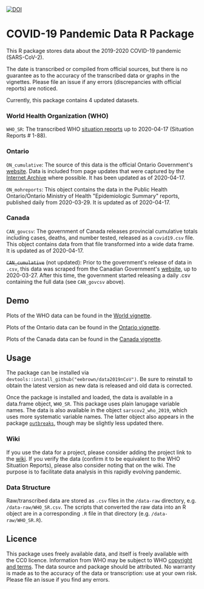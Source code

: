 [![DOI](https://zenodo.org/badge/237660917.svg)](https://zenodo.org/badge/latestdoi/237660917)

# COVID-19 Pandemic Data R Package

This R package stores data about the 2019-2020 COVID-19 pandemic (SARS-CoV-2). 

The date is transcribed or compiled from official sources, but there is no guarantee as to the accuracy of the transcribed data or graphs in the vignettes. Please file an issue if any errors (discrepancies with official reports) are noticed.

Currently, this package contains 4 updated datasets. 

### World Health Organization (WHO)

`WHO_SR`: The transcribed WHO [situation reports](https://www.who.int/emergencies/diseases/novel-coronavirus-2019/situation-reports) up to 2020-04-17 (Situation Reports # 1-88).

### Ontario

`ON_cumulative`: The source of this data is the official Ontario Government's [website](https://www.ontario.ca/page/2019-novel-coronavirus). Data is included from page updates that were captured by the [Internet Archive](https://web.archive.org/web/*/https://www.ontario.ca/page/2019-novel-coronavirus) where possible. It has been updated as of 2020-04-17.

`ON_mohreports`: This object contains the data in the Public Health Ontario/Ontario Ministry of Health "Epidemiologic Summary" reports, published daily from 2020-03-29. It is updated as of 2020-04-17.

### Canada

`CAN_govcsv`: The government of Canada releases provincial cumulative totals including cases, deaths, and number tested, released as a `covid19.csv` file. This object contains data from that file transformed into a wide data frame. It is updated as of 2020-04-17.

~~`CAN_cumulative`~~ (not updated): Prior to the government's release of data in `.csv`, this data was scraped from the Canadian Government's [website](https://www.canada.ca/en/public-health/services/diseases/2019-novel-coronavirus-infection.html), up to 2020-03-27. After this time, the government started releasing a daily .csv containing the full data (see `CAN_govcsv` above).

## Demo

Plots of the WHO data can be found in the [World vignette](https://htmlpreview.github.io/?https://github.com/eebrown/data2019nCoV/blob/master/doc/WHO_SR.html). 

Plots of the Ontario data can be found in the [Ontario vignette](https://htmlpreview.github.io/?https://github.com/eebrown/data2019nCoV/blob/master/doc/ON_cumulative.html).

Plots of the Canada data can be found in the [Canada vignette](https://htmlpreview.github.io/?https://github.com/eebrown/data2019nCoV/blob/master/doc/Canada.html).

## Usage

The package can be installed via `devtools::install_github("eebrown/data2019nCoV")`. Be sure to reinstall to obtain the latest version as new data is released and old data is corrected.

Once the package is installed and loaded, the data is available in a data.frame object, `WHO_SR`. This package uses plain lanugage variable names. The data is also available in the object `sarscov2_who_2019`, which uses more systematic variable names. The latter object also appears in the package [`outbreaks`](https://github.com/reconhub/outbreaks), though may be slightly less updated there.

### Wiki

If you use the data for a project, please consider adding the project link to the [wiki](https://github.com/eebrown/data2019nCoV/wiki). If you verify the data (confirm it to be equivalent to the WHO Situation Reports), please also consider noting that on the wiki. The purpose is to facilitate data analysis in this rapidly evolving pandemic. 

### Data Structure

Raw/transcribed data are stored as `.csv` files in the `/data-raw` directory, e.g. `/data-raw/WHO_SR.csv`. The scripts that converted the raw data into an R object are in a corresponding `.R` file in that directory (e.g. `/data-raw/WHO_SR.R`).

## Licence

This package uses freely available data, and itself is freely available with the CC0 licence. Information from WHO may be subject to WHO [copyright and terms](https://www.who.int/publishing/copyright/en/). The data source and package should be attributed. No warranty is made as to the accuracy of the data or transcription: use at your own risk. Please file an issue if you find any errors. 